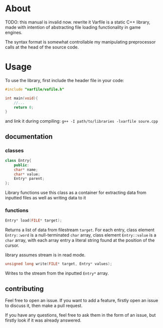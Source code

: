 # About
TODO: this manual is invalid now. rewrite it
Varfile is a static C++ library, made with intention of abstracting
file loading functionality in game engines.

The syntax format is somewhat controllable my manipulating preprocessor calls at
the head of the source code.

# Usage
To use the library, first include the header file in your code:

``` c++
#include "varfile/vafile.h"

int main(void){
	//...
	return 0;
}
```
and link it during compiling:
`g++ -I path/to/libraries -lvarfile soure.cpp`
## documentation
### classes
```c++
class Entry{
	public:
	char* name;
	char* value;
	Entry* parent;
};
``` 
Library functions use this class as a container for extracting data from
inputted files as well as writing data to it

### functions
```c++
Entry* load(FILE* target);
``` 
Returns a list of data from filestream `target`. For each entry, class element
`Entry::word` is a null-terminated `char` array, class element `Entry::value`
is a `char` array, with each array entry a literal string found at the position
of the cursor.

library assumes stream is in read mode.

```c++
unsigned long write(FILE* target, Entry* values);
``` 

Writes to the stream from the inputted `Entry*` array.

## contributing

Feel free to open an issue. If you want to add a feature, firstly open an issue
to discuss it, then make a pull request.

If you have any questions, feel free to ask them in the form of an issue, but
firstly look if it was already answered.
